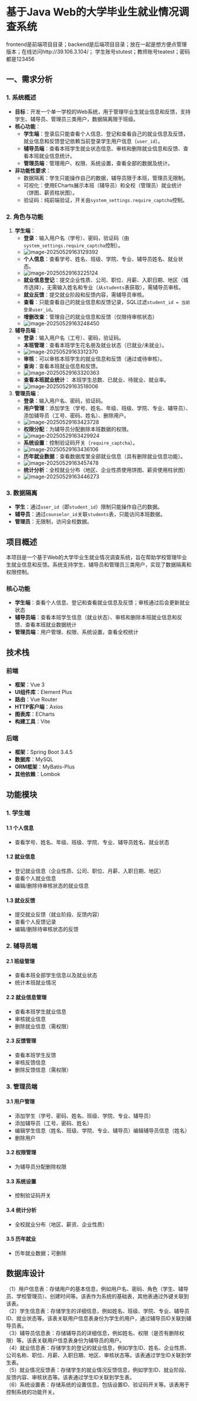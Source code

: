 # 基于Java Web的大学毕业生就业情况调查系统
frontend是前端项目目录；backend是后端项目目录；放在一起是想方便点管理版本；在线访问http://39.106.3.104/；  学生账号stutest；教师账号teatest；密码都是123456
## 一、需求分析

### 1. 系统概述
- **目标**：开发一个单一学校的Web系统，用于管理毕业生就业信息和反馈，支持学生、辅导员、管理员三类用户，数据隔离限于班级。
- **核心功能**：
  - **学生端**：登录后只能查看个人信息、登记和查看自己的就业信息及反馈，就业信息和反馈登记依赖当前登录学生用户信息（`user_id`）。
  - **辅导员端**：查看本班学生就业状态信息、审核和删除就业信息和反馈、查看本班就业信息统计。
  - **管理员端**：管理用户、权限、系统设置，查看全部的数据及统计。
- **非功能性要求**：
  - 数据隔离：学生只能操作自己的数据，辅导员限于本班，管理员无限制。
  - 可视化：使用ECharts展示本班（辅导员）和全校（管理员）就业统计（饼图、薪资柱状图）。
  - 验证码：纯前端验证，开关由`system_settings.require_captcha`控制。
  
### 2. 角色与功能
1. **学生端**：
   - **登录**：输入用户名（学号）、密码，验证码（由`system_settings.require_captcha`控制）。
   - ![image-20250529163129392](C:\Users\Quagmire\Desktop\毕业设计\基于Web的大学毕业生就业情况调查系统\secspe_empsys\img\image-20250529163129392.png)
   - **个人信息**：查看学号、姓名、班级、学院、专业、辅导员姓名、就业状态。
   - ![image-20250529163225124](C:\Users\Quagmire\AppData\Roaming\Typora\typora-user-images\image-20250529163225124.png)
   - **就业信息登记**：提交企业性质、公司、职位、月薪、入职日期、地区（城市选择），无需输入姓名和专业（从`students`表获取），需辅导员审核。
   - **就业反馈**：提交就业阶段和反馈内容，需辅导员审核。
   - **查看**：只能查看自己的就业信息和反馈记录，SQL过滤`student_id = 当前登录user_id`。
   - **增删改查**：管理自己的就业信息和反馈（仅限待审核状态）
   - ![image-20250529163248450](C:\Users\Quagmire\AppData\Roaming\Typora\typora-user-images\image-20250529163248450.png)
2. **辅导员端**：
   - **登录**：输入用户名（工号）、密码，验证码。
   - **本班管理**：查看本班学生花名册及就业状态（已就业/未就业）。
   - ![image-20250529163312370](C:\Users\Quagmire\AppData\Roaming\Typora\typora-user-images\image-20250529163312370.png)
   - **审核**：可以审核本班学生的就业信息和反馈（通过或待审核）。
   - **查询**：查看本班就业信息和反馈。
   - ![image-20250529163320363](C:\Users\Quagmire\AppData\Roaming\Typora\typora-user-images\image-20250529163320363.png)
   - **查看本班就业统计**： 本班学生总数、已就业、待就业、就业率。
   - ![image-20250529163518006](C:\Users\Quagmire\AppData\Roaming\Typora\typora-user-images\image-20250529163518006.png)
3. **管理员端**：
   - **登录**：输入用户名、密码，验证码。
   - **用户管理**：添加学生（学号、姓名、年级、班级、学院、专业、辅导员）、添加辅导员（工号、密码、姓名）、删除用户。
   - ![image-20250529163423728](C:\Users\Quagmire\AppData\Roaming\Typora\typora-user-images\image-20250529163423728.png)
   - **权限分配**：为辅导员分配删除本班数据的权限。
   - ![image-20250529163429924](C:\Users\Quagmire\AppData\Roaming\Typora\typora-user-images\image-20250529163429924.png)
   - **系统设置**：控制验证码开关（`require_captcha`）。
   - ![image-20250529163436106](C:\Users\Quagmire\AppData\Roaming\Typora\typora-user-images\image-20250529163436106.png)
   - **历年就业数据**：查看数据库里全部就业信息（具有删除就业信息功能）。
   - ![image-20250529163457478](C:\Users\Quagmire\AppData\Roaming\Typora\typora-user-images\image-20250529163457478.png)
   - **统计分析**：全校就业分布（地区、企业性质使用饼图、薪资使用柱状图）
   - ![image-20250529163446273](C:\Users\Quagmire\AppData\Roaming\Typora\typora-user-images\image-20250529163446273.png)

### 3. 数据隔离
- **学生**：通过`user_id`（即`student_id`）限制只能操作自己的数据。
- **辅导员**：通过`counselor_id`关联`students`表，只能访问本班数据。
- **管理员**：无限制，访问全校数据。

## 项目概述

本项目是一个基于Web的大学毕业生就业情况调查系统，旨在帮助学校管理毕业生就业信息和反馈。系统支持学生、辅导员和管理员三类用户，实现了数据隔离和权限控制。

### 核心功能

- **学生端**：查看个人信息、登记和查看就业信息及反馈；审核通过后会更新就业状态
- **辅导员端**：查看本班学生信息（就业状态）、审核和删除本班就业信息和反馈、查看本班就业数据统计
- **管理员端**：用户管理、权限、系统设置，查看全校统计

## 技术栈

### 前端

- **框架**：Vue 3
- **UI组件库**：Element Plus
- **路由**：Vue Router
- **HTTP客户端**：Axios
- **图表库**：ECharts
- **构建工具**：Vite

### 后端

- **框架**：Spring Boot 3.4.5
- **数据库**：MySQL
- **ORM框架**：MyBatis-Plus
- **其他依赖**：Lombok

## 功能模块

### 1. 学生端

#### 1.1 个人信息
- 查看学号、姓名、年级、班级、学院、专业、辅导员姓名、就业状态

#### 1.2 就业信息
- 登记就业信息（企业性质、公司、职位、月薪、入职日期、地区）
- 查看个人就业信息
- 编辑/删除待审核状态的就业信息

#### 1.3 就业反馈
- 提交就业反馈（就业阶段、反馈内容）
- 查看个人反馈记录
- 编辑/删除待审核状态的反馈

### 2. 辅导员端

#### 2.1 班级管理
- 查看本班全部学生信息以及就业状态
- 统计本班就业情况

#### 2.2 就业信息管理
- 查看本班学生就业信息
- 审核就业信息
- 删除就业信息（需权限）

#### 2.3 反馈管理
- 查看本班学生反馈
- 审核反馈信息
- 删除反馈信息（需权限）

### 3. 管理员端

#### 3.1 用户管理
- 添加学生（学号、密码、姓名、班级、学院、专业、辅导员）
- 添加辅导员（工号、密码、姓名）
- 编辑学生信息（姓名、班级、学院、专业、辅导员）编辑辅导员信息（姓名）
- 删除用户

#### 3.2 权限管理
- 为辅导员分配删除权限

#### 3.3 系统设置
- 控制验证码开关

#### 3.4 统计分析
- 全校就业分布（地区、薪资、企业性质）
#### 3.5 历年就业
- 历年就业数据；可删除

## 数据库设计
（1）用户信息表：存储用户的基本信息，例如用户名、密码、角色（学生、辅导员、学校管理员）、创建时间等。该表作为系统的基础表，其他表通过外键关联到该表。  
（2）学生信息表：存储学生的详细信息，例如姓名、班级、学院、专业、辅导员ID、就业状态等。该表关联用户信息表身份为学生的用户，通过辅导员ID关联到辅导员表。  
（3）辅导员信息表：存储辅导员的详细信息，例如姓名、权限（是否有删除权限）等。该表关联用户信息表身份为辅导员的用户。  
（4）就业信息表：存储学生的登记的就业信息，例如学生ID、姓名、企业性质、公司名称、职位、月薪、入职日期、地区、审核状态等。该表通过学生ID关联到学生表。  
（5）就业情况反馈表：存储学生的就业情况反馈信息，例如学生ID、就业阶段、反馈内容、审核状态等。该表通过学生ID关联到学生表。  
（6）系统设置表：存储系统的设置信息，包括设置ID、验证码开关等。该表用于控制系统的功能开关。  

